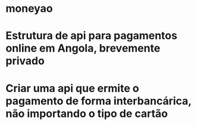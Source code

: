 # moneyao

# Estrutura de api para pagamentos online em Angola, brevemente privado 

# Criar uma api que ermite o pagamento de forma interbancárica, não importando o tipo de cartão


